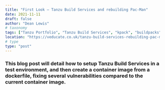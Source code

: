 ```yaml
---
title: "First Look – Tanzu Build Services and rebuilding Pac-Man"
date: 2021-11-11
draft: false
author: "Dean Lewis"
# taxonomy
tags: ["Tanzu Portfolio", "Tanzu Build Services", "kpack", "buildpacks"]
location: "https://veducate.co.uk/tanzu-build-services-rebuilding-pac-man/"
# type
type: "post"
---
```


### This blog post will detail how to setup Tanzu Build Services in a test environment, and then create a container image from a dockerfile, fixing several vulnerabilities compared to the current container image.
